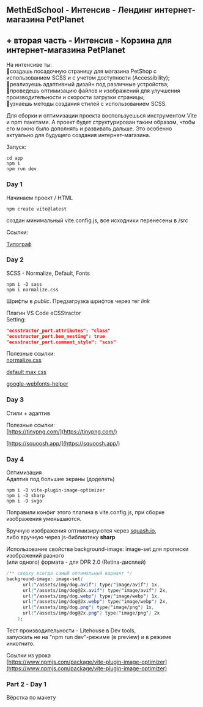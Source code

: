 ## MethEdSchool - Интенсив - Лендинг интернет-магазина PetPlanet
## + вторая часть - Интенсив - Корзина для интернет-магазина PetPlanet

На интенсиве ты:\
🔸создашь посадочную страницу для магазина PetShop с использованием SCSS и с учетом доступности (Accessibility);\
🔸реализуешь адаптивный дизайн под различные устройства;\
🔸проведешь оптимизацию файлов и изображений для улучшения производительности и скорости загрузки страницы;\
🔸узнаешь методы создания стилей с использованием SCSS.

Для сборки и оптимизации проекта  воспользуешься инструментом Vite и npm пакетами. А проект будет структурирован таким образом, чтобы его можно было дополнять и развивать дальше. Это особенно актуально для будущего создания интернет-магазина.

Запуск:
```
cd app
npm i
npm run dev
```


### Day 1
Начинаем проект / HTML
```
npm create vite@latest
```

создан минимальный vite.config.js, все исходники перенесены в /src

Ссылки:

[Типограф](https://www.artlebedev.ru/typograf/)


### Day 2
SCSS - Normalize, Default, Fonts
```
npm i -D sass
npm i normalize.css
```

Шрифты в *public*. Предзагрузка шрифтов через тег *link*

Плагин VS Code eCSStractor\
Setting:
```json
"ecsstractor_port.attributes": "class"
"ecsstractor_port.bem_nesting": true
"ecsstractor_port.comment_style": "scss"
```
Полезные ссылки:\
[normalize.css](https://necolas.github.io/normalize.css/)

[default max css](https://codepen.io/Quper/pen/GRRZzWy)

[google-webfonts-helper](https://gwfh.mranftl.com/fonts)


### Day 3
Стили + адаптив

Полезные ссылки:\
[https://tinypng.com/](https://tinypng.com/)

[https://squoosh.app/](https://squoosh.app/)


### Day 4
Оптимизация\
Адаптив под большие экраны (доделать)

```
npm i -D vite-plugin-image-optimizer
npm i -D sharp
npm i -D svgo
```
Поправили конфиг этого плагина в vite.config.js, при сборке изображения уменьшаются.

Вручную изображения оптимизируются через [squash.io](https://squoosh.app/),\
либо вручную через js-библиотеку **sharp**

Использование свойства background-image: image-set для прописки изображений разного\
(или одного) формата - для DPR 2.0 (Retina-дисплей) 
```css
/** сверху всегда самый оптимальный вариант */
background-image: image-set(
      url("/assets/img/dog.avif") type("image/avif") 1x,
      url("/assets/img/dog@2x.avif") type("image/avif") 2x,
      url("/assets/img/dog.webp") type("image/webp") 1x,
      url("/assets/img/dog@2x.webp") type("image/webp") 2x,
      url("/assets/img/dog.png") type("image/png") 1x,
      url("/assets/img/dog@2x.png") type("image/png") 2x
    );
```

Тест производительности - Litehouse в Dev tools,\
запускать не на "npm run dev"-режиме (в preview) и в режиме инкогнито.


Ссылки из урока\
[https://www.npmjs.com/package/vite-plugin-image-optimizer](https://www.npmjs.com/package/vite-plugin-image-optimizer)

### Part 2 - Day 1
Вёрстка по макету

